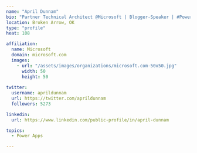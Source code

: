 ```yaml
---
name: "April Dunnam"
bio: "Partner Technical Architect @Microsoft | Blogger-Speaker | #PowerApps, #PowerAutomate, #Office365, #SharePoint | #WIT | #Karaoke Queen"
location: Broken Arrow, OK
type: "profile"
heat: 108

affiliation:
  name: Microsoft
  domain: microsoft.com
  images:
    - url: "/assets/images/organizations/microsoft.com-50x50.jpg"
      width: 50
      height: 50
      
twitter:
  username: aprildunnam
  url: https://twitter.com/aprildunnam
  followers: 5273

linkedin:
  url: https://www.linkedin.com/public-profile/in/april-dunnam

topics:
  - Power Apps

---
```


